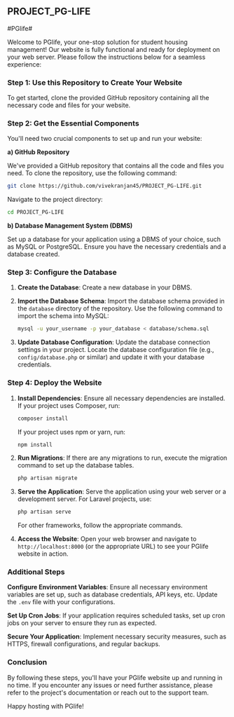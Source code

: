 ## PROJECT_PG-LIFE

#PGlife#

Welcome to PGlife, your one-stop solution for student housing management! Our website is fully functional and ready for deployment on your web server. Please follow the instructions below for a seamless experience:

### Step 1: Use this Repository to Create Your Website

To get started, clone the provided GitHub repository containing all the necessary code and files for your website.

### Step 2: Get the Essential Components

You'll need two crucial components to set up and run your website:

**a) GitHub Repository**

We've provided a GitHub repository that contains all the code and files you need. To clone the repository, use the following command:

```bash
git clone https://github.com/vivekranjan45/PROJECT_PG-LIFE.git
```

Navigate to the project directory:

```bash
cd PROJECT_PG-LIFE
```

**b) Database Management System (DBMS)**

Set up a database for your application using a DBMS of your choice, such as MySQL or PostgreSQL. Ensure you have the necessary credentials and a database created.

### Step 3: Configure the Database

1. **Create the Database**: Create a new database in your DBMS.
   
2. **Import the Database Schema**: Import the database schema provided in the `database` directory of the repository. Use the following command to import the schema into MySQL:

   ```bash
   mysql -u your_username -p your_database < database/schema.sql
   ```

3. **Update Database Configuration**: Update the database connection settings in your project. Locate the database configuration file (e.g., `config/database.php` or similar) and update it with your database credentials.

### Step 4: Deploy the Website

1. **Install Dependencies**: Ensure all necessary dependencies are installed. If your project uses Composer, run:

   ```bash
   composer install
   ```

   If your project uses npm or yarn, run:

   ```bash
   npm install
   ```

2. **Run Migrations**: If there are any migrations to run, execute the migration command to set up the database tables.

   ```bash
   php artisan migrate
   ```

3. **Serve the Application**: Serve the application using your web server or a development server. For Laravel projects, use:

   ```bash
   php artisan serve
   ```

   For other frameworks, follow the appropriate commands.

4. **Access the Website**: Open your web browser and navigate to `http://localhost:8000` (or the appropriate URL) to see your PGlife website in action.

### Additional Steps

**Configure Environment Variables**: Ensure all necessary environment variables are set up, such as database credentials, API keys, etc. Update the `.env` file with your configurations.

**Set Up Cron Jobs**: If your application requires scheduled tasks, set up cron jobs on your server to ensure they run as expected.

**Secure Your Application**: Implement necessary security measures, such as HTTPS, firewall configurations, and regular backups.

### Conclusion

By following these steps, you'll have your PGlife website up and running in no time. If you encounter any issues or need further assistance, please refer to the project's documentation or reach out to the support team.

Happy hosting with PGlife!
